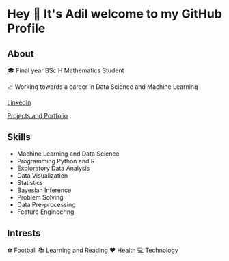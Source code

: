 # Hey 👋 It's Adil welcome to my GitHub Profile

## About

🎓 Final year BSc H Mathematics Student

📈 Working towards a career in Data Science and Machine Learning

[LinkedIn](https://www.linkedin.com/in/adil-s64/)

[Projects and Portfolio](https://github.com/adilsaid64/Data-Science-and-Machine-Learning-Portfolio)

## Skills

- Machine Learning and Data Science
- Programming Python and R
- Exploratory Data Analysis
- Data Visualization
- Statistics
- Bayesian Inference
- Problem Solving
- Data Pre-processing
- Feature Engineering

## Intrests
⚽ Football
📚 Learning and Reading
❤️ Health
💻 Technology
